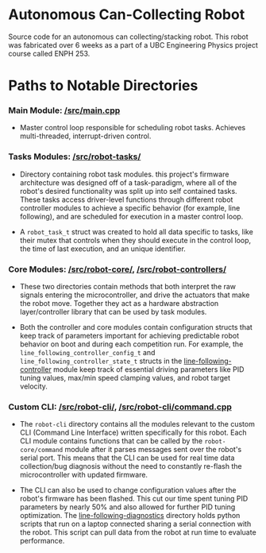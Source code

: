 # Autonomous Can-Collecting Robot

Source code for an autonomous can collecting/stacking robot. This robot was fabricated over 6 weeks as a part of a UBC Engineering Physics project course called ENPH 253.

# Paths to Notable Directories

### Main Module: [/src/main.cpp][8]

- Master control loop responsible for scheduling robot tasks. Achieves multi-threaded, interrupt-driven control.

### Tasks Modules: [/src/robot-tasks/][1]
- Directory containing robot task modules. this project's firmware architecture was designed off of a task-paradigm, 
where all of the robot's desired functionality was split up into self contained tasks. These tasks access driver-level 
functions through different robot controller modules to achieve a specific behavior (for example, line following), and are scheduled for execution in a master
control loop.

- A `robot_task_t` struct was created to hold all data specific to tasks, like their mutex that controls 
when they should execute in the control loop, the time of last execution, and an unique identifier.

### Core Modules: [/src/robot-core/][2], [/src/robot-controllers/][3]

- These two directories contain methods that both interpret the raw signals entering the microcontroller, and drive the actuators that make the robot move.
Together they act as a hardware abstraction layer/controller library that can be used by task modules.

- Both the controller and core modules contain configuration structs that keep track of parameters important for achieving predictable robot behavior on boot 
and during each competition run. For example, the `line_following_controller_config_t` and `line_following_controller_state_t` structs in the 
[line-following-controller][4] module keep track of essential driving parameters like PID tuning values, max/min speed clamping values, and robot target velocity.

### Custom CLI: [/src/robot-cli/][5], [/src/robot-cli/command.cpp][6]

- The `robot-cli` directory contains all the modules relevant to the custom CLI (Command Line Interface) written specifically for this robot. Each CLI module
contains functions that can be called by the `robot-core/command` module after it parses messages sent over the robot's serial port. This means that the CLI can
be used for real time data collection/bug diagnosis without the need to constantly re-flash the microcontroller with updated firmware. 

- The CLI can also be used to change configuration values after the robot's firmware has been flashed. This cut our time spent tuning PID parameters by 
nearly 50% and also allowed for further PID tuning optimization. The [line-following-diagnostics][7] directory holds python scripts that run on a laptop
connected sharing a serial connection with the robot. This script can pull data from the robot at run time to evaluate performance.

[1]: https://github.com/graysonk546/enph-253-2021/tree/master/src/robot-tasks "/src/robot-tasks/"
[2]: https://github.com/graysonk546/enph-253-2021/tree/master/src/robot-core "/src/robot-core/"
[3]: https://github.com/graysonk546/enph-253-2021/tree/master/src/robot-control "/src/robot-control/"
[4]: https://github.com/graysonk546/enph-253-2021/blob/master/src/robot-control/line-following-controller.cpp "line-following-controller"
[5]: https://github.com/graysonk546/enph-253-2021/tree/master/src/robot-cli "/src/robot-cli/"
[6]: https://github.com/graysonk546/enph-253-2021/blob/master/src/robot-core/command.cpp "/src/robot-core/command.cpp"
[7]: https://github.com/graysonk546/enph-253-2021/tree/master/src/scripts/line-following-diagnostics "src/scripts/line-following-diagnostics/"
[8]: https://github.com/graysonk546/enph-253-2021/blob/master/src/main.cpp "/src/main.cpp"


